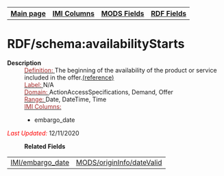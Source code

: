 <!DOCTYPE html>
<html>

<body>
<table style="width:100%">
  <tr>
    <th><a href="index.md">Main page</a></th>
	<th><a href="IMI.md">IMI Columns</a></th>
    <th><a href="MODS.md">MODS Fields</a></th>
    <th><a href="RDF.md">RDF Fields</a></th>
  </tr>
</table>



<h1>RDF/schema:availabilityStarts</h1>
<dl>
  <dt><b>Description</b></dt>
  <dd><ins><font color="brown">Definition: </font></ins>The beginning of the availability of the product or service included in the offer.<a href="https://schema.org/availabilityStarts">(reference)</a></dd>
  <dd><ins><font color="brown">Label: </font></ins>N/A</dd>
  <dd><ins><font color="brown">Domain: </font></ins>ActionAccessSpecifications, Demand, Offer</dd>
  <dd><ins><font color="brown">Range: </font></ins>Date, DateTime, Time</dd>
  <dd><ins><font color="brown">IMI Columns: </font></ins>
	<ul>
		<li>embargo_date</li>
		</ul>
	</dd>
	<p><font color="red"><i>Last Updated: </i></font>12/11/2020</p>
</dl>
<dl>
	<dd><b>Related Fields</b></dd>
		<table>
			<td><a href="embargo_date.md">IMI/embargo_date</a></td>
			<td><a href="mods.originInfo_dateValid.md">MODS/originInfo/dateValid</a></td>
		</table>
</dl>
</body>
</html>
